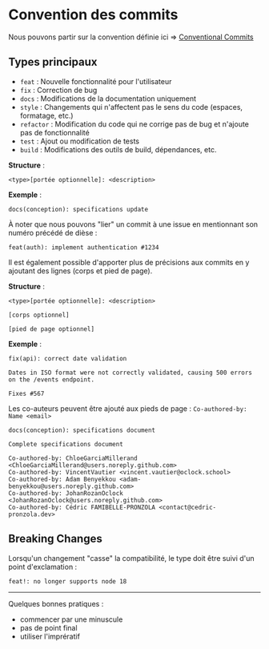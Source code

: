 # Convention des commits

Nous pouvons partir sur la convention définie ici => [Conventional Commits](https://www.conventionalcommits.org/en/v1.0.0/)

## Types principaux

- `feat` : Nouvelle fonctionnalité pour l'utilisateur
- `fix` : Correction de bug
- `docs` : Modifications de la documentation uniquement
- `style` : Changements qui n'affectent pas le sens du code (espaces, formatage, etc.)
- `refactor` : Modification du code qui ne corrige pas de bug et n'ajoute pas de fonctionnalité
- `test` : Ajout ou modification de tests
- `build` : Modifications des outils de build, dépendances, etc.

**Structure** :
```
<type>[portée optionnelle]: <description>
```

**Exemple** :
```
docs(conception): specifications update
```

À noter que nous pouvons "lier" un commit à une issue en mentionnant son numéro précédé de dièse :
```
feat(auth): implement authentication #1234
```

Il est également possible d'apporter plus de précisions aux commits en y ajoutant des lignes (corps et pied de page).

**Structure** :
```
<type>[portée optionnelle]: <description>

[corps optionnel]

[pied de page optionnel]
```

**Exemple** :
```
fix(api): correct date validation

Dates in ISO format were not correctly validated, causing 500 errors on the /events endpoint.

Fixes #567
```

Les co-auteurs peuvent être ajouté aux pieds de page : `Co-authored-by: Name <email>`

```
docs(conception): specifications document

Complete specifications document

Co-authored-by: ChloeGarciaMillerand <ChloeGarciaMillerand@users.noreply.github.com>
Co-authored-by: VincentVautier <vincent.vautier@oclock.school>
Co-authored-by: Adam Benyekkou <adam-benyekkou@users.noreply.github.com>
Co-authored-by: JohanRozanOclock <JohanRozanOclock@users.noreply.github.com>
Co-authored-by: Cédric FAMIBELLE-PRONZOLA <contact@cedric-pronzola.dev>
```

## Breaking Changes

Lorsqu'un changement "casse" la compatibilité, le type doit être suivi d'un point d'exclamation :
```
feat!: no longer supports node 18
```

---

Quelques bonnes pratiques :
- commencer par une minuscule
- pas de point final
- utiliser l'imprératif
